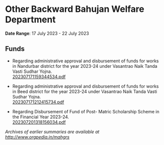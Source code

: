 # Other Backward Bahujan Welfare Department

**Date Range**: 17 July 2023 - 22 July 2023


## Funds
- Regarding administrative approval and disbursement of funds for works in Nandurbar district for the year 2023-24 under Vasantrao Naik Tanda Vasti Sudhar Yojna.\
  [202307171159344534.pdf](https://gr.maharashtra.gov.in/Site/Upload/Government%20Resolutions/English/202307171159344534.pdf)

- Regarding administrative approval and disbursement of funds for works in Beed district for the year 2023-24 under Vasantrao Naik Tanda Vasti Sudhar Yojna.\
  [202307171212415734.pdf](https://gr.maharashtra.gov.in/Site/Upload/Government%20Resolutions/English/202307171212415734.pdf)

- Regarding Disbursement of Fund of Post- Matric Scholarship Scheme in the Financial Year 2023-24.\
  [202307201318156034.pdf](https://gr.maharashtra.gov.in/Site/Upload/Government%20Resolutions/English/202307201318156034.pdf)


*Archives of earlier summaries are available at http://www.orgpedia.in/mahgrs*
